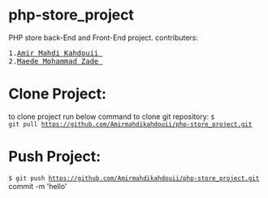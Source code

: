 # php-store_project
PHP store back-End and Front-End project.
contributers:
<pre>
1.<a href="https://github.com/Amirmahdikahdouii">Amir Mahdi Kahdouii </a>
2.<a href="#">Maede Mohammad Zade </a>
</pre>
# Clone Project:
to clone project run below command to clone git repository:
<code>$ git pull https://github.com/Amirmahdikahdouii/php-store_project.git</code>
# Push Project:
<code>$ git push https://github.com/Amirmahdikahdouii/php-store_project.git</code>
commit -m 'hello'
